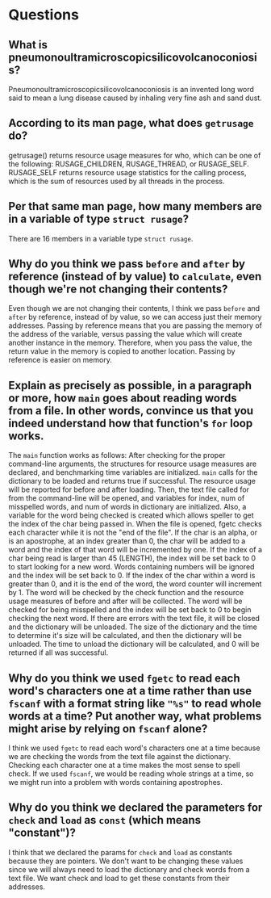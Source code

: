 # Questions

## What is pneumonoultramicroscopicsilicovolcanoconiosis?

Pneumonoultramicroscopicsilicovolcanoconiosis is an invented long word said to mean a lung
disease caused by inhaling very fine ash and sand dust.

## According to its man page, what does `getrusage` do?

getrusage() returns resource usage measures for who, which can be one of the following:
RUSAGE_CHILDREN, RUSAGE_THREAD, or RUSAGE_SELF.
RUSAGE_SELF returns resource usage statistics for the calling process, which is the sum of resources used by all threads in the
process.

## Per that same man page, how many members are in a variable of type `struct rusage`?

There are 16 members in a variable type `struct rusage`.

## Why do you think we pass `before` and `after` by reference (instead of by value) to `calculate`, even though we're not changing their contents?

Even though we are not changing their contents, I think we pass `before` and `after` by reference, instead of by value,
so we can access just their memory addresses. Passing by reference means that you are passing the memory of the address of the variable,
versus passing the value which will create another instance in the memory.  Therefore, when you pass the value, the return value in the memory is copied
to another location.  Passing by reference is easier on memory.


## Explain as precisely as possible, in a paragraph or more, how `main` goes about reading words from a file. In other words, convince us that you indeed understand how that function's `for` loop works.

The `main` function works as follows:
After checking for the proper command-line arguments, the structures for resource usage measures are declared, and benchmarking time variables are initialized.
`main` calls for the dictionary to be loaded and returns true if successful.  The resource usage will be reported for before and after loading.
Then, the text file called for from the command-line will be opened, and variables for index, num of misspelled words, and num of words in dictionary are initialized.
Also, a variable for the word being checked is created which allows speller to get the index of the char being passed in.
When the file is opened, fgetc checks each character while it is not the "end of the file".  If the char is an alpha, or is an apostrophe, at an index greater than 0,
the char will be added to a word and the index of that word will be incremented by one.  If the index of a char being read is larger than 45 (LENGTH), the index will be set back to 0
to start looking for a new word.  Words containing numbers will be ignored and the index will be set back to 0.
If the index of the char within a word is greater than 0, and it is the end of the word, the word counter will increment by 1.  The word will be checked by the check function and the
resource usage measures of before and after will be collected.  The word will be checked for being misspelled and the index will be set back to 0 to begin
checking the next word.
If there are errors with the text file, it will be closed and the dictionary will be unloaded.
The size of the dictionary and the time to determine it's size will be calculated, and then the dictionary will be unloaded.  The time to unload the dictionary will be calculated,
and 0 will be returned if all was successful.

## Why do you think we used `fgetc` to read each word's characters one at a time rather than use `fscanf` with a format string like `"%s"` to read whole words at a time? Put another way, what problems might arise by relying on `fscanf` alone?

I think we used `fgetc` to read each word's characters one at a time because we are checking the words from the text file against the dictionary. Checking each character one at a time makes the most sense to spell check.
If we used `fscanf`, we would be reading whole strings at a time, so we might run into a problem with words containing apostrophes.

## Why do you think we declared the parameters for `check` and `load` as `const` (which means "constant")?

I think that we declared the params for `check` and `load` as constants because they are pointers.  We don't want to be changing these values since we will always need to load the dictionary
and check words from a text file.  We want check and load to get these constants from their addresses.
